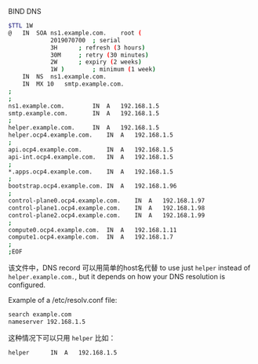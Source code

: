 BIND DNS

```bash
$TTL 1W
@	IN	SOA	ns1.example.com.	root (
			2019070700	; serial
			3H		; refresh (3 hours)
			30M		; retry (30 minutes)
			2W		; expiry (2 weeks)
			1W )		; minimum (1 week)
	IN	NS	ns1.example.com.
	IN	MX 10	smtp.example.com.
;
;
ns1.example.com.		IN	A	192.168.1.5
smtp.example.com.		IN	A	192.168.1.5
;
helper.example.com.		IN	A	192.168.1.5
helper.ocp4.example.com.	IN	A	192.168.1.5
;
api.ocp4.example.com.		IN	A	192.168.1.5 
api-int.ocp4.example.com.	IN	A	192.168.1.5 
;
*.apps.ocp4.example.com.	IN	A	192.168.1.5 
;
bootstrap.ocp4.example.com.	IN	A	192.168.1.96 
;
control-plane0.ocp4.example.com.	IN	A	192.168.1.97 
control-plane1.ocp4.example.com.	IN	A	192.168.1.98 
control-plane2.ocp4.example.com.	IN	A	192.168.1.99 
;
compute0.ocp4.example.com.	IN	A	192.168.1.11 
compute1.ocp4.example.com.	IN	A	192.168.1.7 
;
;EOF
```

该文件中，DNS record 可以用简单的host名代替 to use just `helper` instead of `helper.example.com.`, but it depends on how your DNS resolution is configured.

Example of a /etc/resolv.conf file:
```bash
search example.com
nameserver 192.168.1.5
```
这种情况下可以只用 `helper`  比如：
```bash
helper		IN	A	192.168.1.5
```